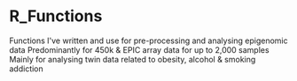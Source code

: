 # R_Functions
Functions I've written and use for pre-processing and analysing epigenomic data
Predominantly for 450k & EPIC array data for up to 2,000 samples
Mainly for analysing twin data related to obesity, alcohol & smoking addiction


